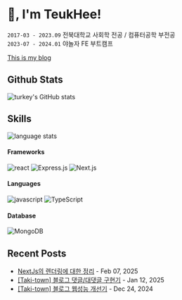 # 👋, I'm TeukHee!

`2017-03 - 2023.09` 전북대학교 사회학 전공 / 컴퓨터공학 부전공  
`2023-07 - 2024.01` 야놀자 FE 부트캠프    

[This is my blog](https://taki-town.vercel.app/)

## Github Stats
![turkey's GitHub stats](https://github-readme-stats.vercel.app/api?username=turkey-kim&theme=onedark&hide_border=true)  

## Skills

![language stats](https://github-readme-stats.vercel.app/api/top-langs/?username=turkey-kim&layout=compact&theme=onedark&hide_border=true)

#### Frameworks
![react](https://img.shields.io/badge/React-20232A?style=for-the-badge&logo=react&logoColor=61DAFB)
![Express.js](https://img.shields.io/badge/express.js-%23404d59.svg?style=for-the-badge&logo=express&logoColor=%2361DAFB)
![Next.js](https://img.shields.io/badge/next.js-000000?style=for-the-badge&logo=nextdotjs&logoColor=white)

#### Languages
![javascript](https://img.shields.io/badge/JavaScript-323330?style=for-the-badge&logo=javascript&logoColor=F7DF1E)
![TypeScript](https://img.shields.io/badge/typescript-%23007ACC.svg?style=for-the-badge&logo=typescript&logoColor=white)


#### Database
![MongoDB](https://img.shields.io/badge/MongoDB-%234ea94b.svg?style=for-the-badge&logo=mongodb&logoColor=white)

## Recent Posts
- [NextJs의 렌더링에 대한 정리](https://taki-town.vercel.app/post/[NextJS]%20NextJS%EC%9D%98%20%EB%A0%8C%EB%8D%94%EB%A7%81) - Feb 07, 2025
- [[Taki-town] 블로그 댓글/대댓글 구현기](https://taki-town.vercel.app/post/[Taki%20Town]%20%EB%8C%93%EA%B8%80&%EB%8C%80%EB%8C%93%EA%B8%80%20%EA%B8%B0%EB%8A%A5%20%EA%B5%AC%ED%98%84%ED%95%98%EA%B8%B0) - Jan 12, 2025
- [[Taki-town] 블로그 웹성능 개선기](https://taki-town.vercel.app/post/[Taki-town]%20%EC%9B%B9%20%EC%84%B1%EB%8A%A5%20%EA%B0%9C%EC%84%A0%EA%B8%B0) - Dec 24, 2024
